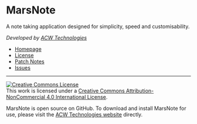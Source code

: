 # MarsNote
A note taking application designed for simplicity, speed and customisability.

*Developed by [ACW Technologies](http://acwtechnologies.co.uk/software/marsnote)*

- [Homepage](http://acwtechnologies.co.uk/software/marsnote)
- [License](LICENSE.txt)
- [Patch Notes](http://acwtechnologies.co.uk/software/marsnote#patch-notes)
- [Issues](https://github.com/ACWTechnologiesAdmin/MarsNote/issues)

<hr>

<a rel="license" href="http://creativecommons.org/licenses/by-nc/4.0/"><img alt="Creative Commons License" style="border-width:0" src="https://i.creativecommons.org/l/by-nc/4.0/88x31.png" /></a><br />This work is licensed under a <a rel="license" href="http://creativecommons.org/licenses/by-nc/4.0/">Creative Commons Attribution-NonCommercial 4.0 International License</a>.

MarsNote is open source on GitHub. To download and install MarsNote for use, please visit the [ACW Technologies website](http://acwtechnologies.co.uk/software/marsnote) directly.
